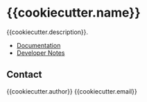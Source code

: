 # {{cookiecutter.name}}

{{cookiecutter.description}}.

* [Documentation](https://{{cookiecutter.github_user}}.github.io/{{cookiecutter.name}}/)
* [Developer Notes](https://github.com/{{cookiecutter.github_user}}/{{cookiecutter.name}}/blob/main/DEVELOPER.md)

## Contact

{{cookiecutter.author}} {{cookiecutter.email}}
